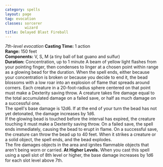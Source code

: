 ```yaml
---
category: spells
layout: page
tag: evocation
classes: sorcerer
         wizard
title: Delayed Blast Fireball 
---
```

_7th-level evocation_ 
**Casting Time:** 1 action    
**Range:** 150 feet    
**Components:** V, S, M (a tiny ball of bat guano and sulfur)    
**Duration:** Concentration, up to 1 minute 
A beam of yellow light flashes from your pointing finger, then condenses to linger at a chosen point within range as a glowing bead for the duration. When the spell ends, either because your concentration is broken or because you decide to end it, the bead blossoms with a low roar into an explosion of flame that spreads around corners. Each creature in a 20-foot-radius sphere centered on that point must make a Dexterity saving throw. A creature takes fire damage equal to the total accumulated damage on a failed save, or half as much damage on a successful one.    
The spell's base damage is 12d6. If at the end of your turn the bead has not yet detonated, the damage increases by 1d6.    
If the glowing bead is touched before the interval has expired, the creature touching it must make a Dexterity saving throw. On a failed save, the spell ends immediately, causing the bead to erupt in flame. On a successful save, the creature can throw the bead up to 40 feet. When it strikes a creature or a solid object, the spell ends, and the bead explodes.    
The fire damages objects in the area and ignites flammable objects that aren't being worn or carried. 
**At Higher Levels.** When you cast this spell using a spell slot of 8th level or higher, the base damage increases by 1d6 for each slot level above 7th. 
